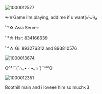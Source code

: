 ![1000012577](https://github.com/user-attachments/assets/f364d4e6-b8a1-406c-9dbb-94a253cb34d2)

↬☆Game i'm playing, add me if u want(๑˃̵ᴗ˂̵)و

ﾟ°☆ Asia Server:

ﾟ°☆ Hsr: 834166639

ﾟ°☆ Gi: 893276312 and 893810576

![1000013674](https://github.com/user-attachments/assets/0dd1a44b-b003-41f8-83d6-016c2caa0699)

   Oº°‘¨(⁠´⁠∩⁠｡⁠•⁠ ⁠ᵕ⁠ ⁠•⁠｡⁠∩⁠`⁠)¨‘°ºO

![1000012351](https://github.com/user-attachments/assets/adbb728c-41d9-4822-b3a0-7f5e9cc6c3db)

Boothill main and i loveee him so much<3

